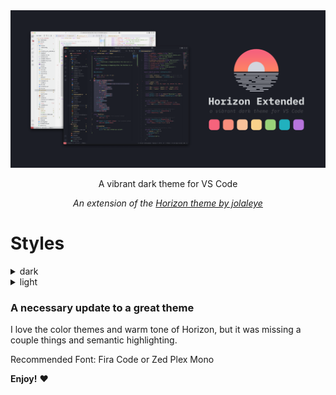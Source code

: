<img src="./assets/social_teaser.png" alt="teaser stack"/>
</h3>

<p align="center">
A vibrant dark theme for VS Code
</p>

<p align="center">
    <i>An extension of the <a href="https://marketplace.visualstudio.com/items?itemName=jolaleye.horizon-theme-vscode">Horizon theme by jolaleye</a></i>
</p>

# Styles

<details>
    <summary>dark</summary>
<img src="./assets/dark.png"/>
<div>This is the main theme. The original dark theme has been changed to include more consistent color palettees and minimal design based on borders. The original theme has been preserved in two additional themes.</div>
</details>
<details>
    <summary>light</summary>
<img src="./assets/light.png"/>
<div>This is a light theme based on the original dark theme. Borders and other things present in the new dark theme are not present here. This may change in the future.</div>
</details>

### A necessary update to a great theme

I love the color themes and warm tone of Horizon, but it was missing a couple things and semantic highlighting.

Recommended Font: Fira Code or Zed Plex Mono

**Enjoy!** ❤️